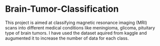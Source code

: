 # Brain-Tumor-Classification
This project is aimed at classifying magnetic resonance imaging (MRI) scans into different medical conditions like meningioma, glicoma, pituitary type of brain tumors. I have used the dataset aquired from kaggle and augumented it to increase the number of data for each class.
